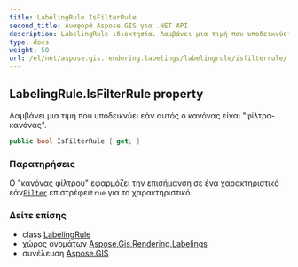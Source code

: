 ```yaml
---
title: LabelingRule.IsFilterRule
second_title: Αναφορά Aspose.GIS για .NET API
description: LabelingRule ιδιοκτησία. Λαμβάνει μια τιμή που υποδεικνύει εάν αυτός ο κανόνας είναι φίλτροκανόνας.
type: docs
weight: 50
url: /el/net/aspose.gis.rendering.labelings/labelingrule/isfilterrule/
---
```

## LabelingRule.IsFilterRule property

Λαμβάνει μια τιμή που υποδεικνύει εάν αυτός ο κανόνας είναι "φίλτρο-κανόνας".

```csharp
public bool IsFilterRule { get; }
```

### Παρατηρήσεις

Ο "κανόνας φίλτρου" εφαρμόζει την επισήμανση σε ένα χαρακτηριστικό εάν[`Filter`](../filter/) επιστρέφει`true` για το χαρακτηριστικό.

### Δείτε επίσης

* class [LabelingRule](../)
* χώρος ονομάτων [Aspose.Gis.Rendering.Labelings](../../labelingrule/)
* συνέλευση [Aspose.GIS](../../../)


